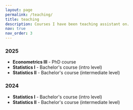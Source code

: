 ```yaml
---
layout: page
permalink: /teaching/
title: teaching
description: Courses I have been teaching assistant on.
nav: true
nav_order: 3
---
```


### 2025
- **Econometrics III** - PhD course  
- **Statistics I** - Bachelor's course (intro level)  
- **Statistics II** - Bachelor's course (intermediate level)

### 2024
- **Statistics I** - Bachelor's course (intro level)  
- **Statistics II** - Bachelor's course (intermediate level)
